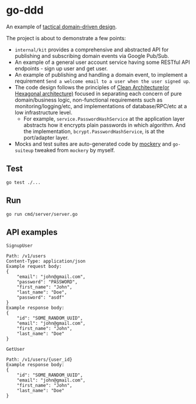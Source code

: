 # go-ddd
An example of [tactical domain-driven design](https://docs.microsoft.com/ko-kr/azure/architecture/microservices/model/tactical-ddd).

The project is about to demonstrate a few points:
- `internal/kit` provides a comprehensive and abstracted API for publishing and subscribing domain events via Google Pub/Sub.
- An example of a general user account service having some RESTful API endpoints - sign up user and get user.
- An example of publishing and handling a domain event, to implement a requirement `Send a welcome email to a user when the user signed up`.
- The code design follows the principles of [Clean Architecture(or Hexagonal architecture)](https://blog.cleancoder.com/uncle-bob/2012/08/13/the-clean-architecture.html) focused in
separating each concern of pure domain/business logic, non-functional requirements such as monitoring/logging/etc, and implementations of 
database/RPC/etc at a low infrastructure level.
    - For example, `service.PasswordHashService` at the application layer abstracts how it encrypts plain passwords in which algorithm.
    And the implementation, `bcrypt.PasswordHashService`, is at the port/adapter layer.
- Mocks and test suites are auto-generated code by [mockery](https://github.com/vektra/mockery) and `go-suiteup` tweaked 
from `mockery` by myself.

## Test
`go test ./...`

## Run
`go run cmd/server/server.go`

## API examples
```
SignupUser

Path: /v1/users
Content-Type: application/json
Example request body:
{
	"email": "john@gmail.com",
	"password": "PASSWORD",
	"first_name": "John",
	"last_name": "Doe",
	"password": "asdf"
}
Example response body:
{
    "id": "SOME_RANDOM_UUID",
    "email": "john@gmail.com",
    "first_name": "John",
    "last_name": "Doe"
}

GetUser

Path: /v1/users/{user_id}
Example response body:
{
    "id": "SOME_RANDOM_UUID",
    "email": "john@gmail.com",
    "first_name": "John",
    "last_name": "Doe"
}
```
